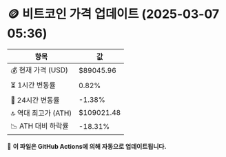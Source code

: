 # 🪙 비트코인 가격 업데이트 (2025-03-07 05:36)

| 항목                | 값 |
|--------------------|----------------|
| 💰 현재 가격 (USD) | $89045.96 |
| ⏳ 1시간 변동률    | 0.82% |
| 📆 24시간 변동률   | -1.38% |
| 🔝 역대 최고가 (ATH) | $109021.48 |
| 📉 ATH 대비 하락률 | -18.31% |

🔄 **이 파일은 GitHub Actions에 의해 자동으로 업데이트됩니다.**

